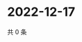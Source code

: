 # 2022-12-17

共 0 条

<!-- BEGIN WEIBO -->
<!-- 最后更新时间 Sat Dec 17 2022 06:12:30 GMT+0800 (China Standard Time) -->

<!-- END WEIBO -->
